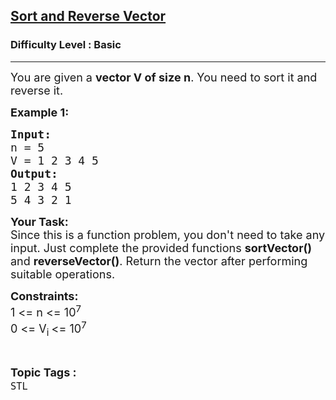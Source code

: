 <h2><a href="https://www.geeksforgeeks.org/problems/sort-and-reverse-vector/1?page=8&difficulty=Basic&sortBy=submissions">Sort and Reverse Vector</a></h2><h3>Difficulty Level : Basic</h3><hr><div class="problems_problem_content__Xm_eO"><p><span style="font-size:18px">You are given a <strong>vector V of size n</strong>. You need to sort it and reverse it.</span></p>

<p><span style="font-size:18px"><strong>Example 1: </strong></span></p>

<pre><span style="font-size:18px"><strong>Input:</strong>
n = 5
V = 1 2 3 4 5
<strong>Output: </strong>
1 2 3 4 5
5 4 3 2 1</span>
</pre>

<p><span style="font-size:18px"><strong>Your Task:</strong><br>
Since this is a function problem, you don't need to take any input. Just complete the provided functions <strong>sortVector()</strong> and <strong>reverseVector()</strong>. Return the vector after performing suitable operations.</span></p>

<p><span style="font-size:18px"><strong>Constraints:</strong><br>
1 &lt;= n &lt;= 10<sup>7</sup><br>
0 &lt;= V<sub>i </sub>&lt;= 10<sup>7</sup></span></p>
</div><br><p><span style=font-size:18px><strong>Topic Tags : </strong><br><code>STL</code>&nbsp;